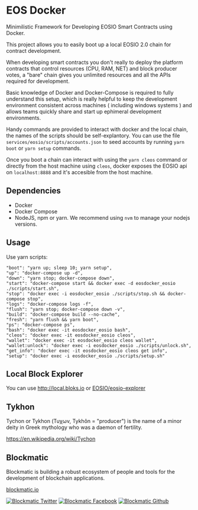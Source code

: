 # EOS Docker

Minimilistic Framework for Developing EOSIO Smart Contracts using Docker.

This project allows you to easily boot up a local EOSIO 2.0 chain for contract development.

When developing smart contracts you don't really to deploy the platform contracts that control resources (CPU, RAM, NET) and block producer votes, a "bare" chain gives you unlimited resources and all the APIs required for development.  

Basic knowledge of Docker and Docker-Compose is required to fully understand this setup, which is really helpful to keep the development environment consistent across machines ( including windows systems ) and allows teams quickly share and start up ephimeral development environments.

Handy commands are provided to interact with docker and the local chain, the names of the scripts should be self-explantory.
You can use the file `services/eosio/scripts/accounts.json` to seed accounts by running `yarn boot` or `yarn setup` commands. 

Once you boot a chain can interact with using the `yarn cleos` command or directly from the host machine using `cleos`, docker exposes the EOSIO api on `localhost:8888` and it's accesible from the host machine.  

## Dependencies

- Docker
- Docker Compose
- NodeJS, npm or yarn. We recommend using `nvm` to manage your nodejs versions. 
## Usage

Use yarn scripts:

```
"boot": "yarn up; sleep 10; yarn setup",
"up": "docker-compose up -d",
"down": "yarn stop; docker-compose down",
"start": "docker-compose start && docker exec -d eosdocker_eosio ./scripts/start.sh",
"stop": "docker exec -i eosdocker_eosio ./scripts/stop.sh && docker-compose stop",
"logs": "docker-compose logs -f",
"flush": "yarn stop; docker-compose down -v",
"build": "docker-compose build --no-cache",
"fresh": "yarn flush && yarn boot",
"ps": "docker-compose ps",
"bash": "docker exec -it eosdocker_eosio bash",
"cleos": "docker exec -it eosdocker_eosio cleos",
"wallet": "docker exec -it eosdocker_eosio cleos wallet",
"wallet:unlock": "docker exec -i eosdocker_eosio ./scripts/unlock.sh",
"get_info": "docker exec -it eosdocker_eosio cleos get info",
"setup": "docker exec -i eosdocker_eosio ./scripts/setup.sh"
```

## Local Block Explorer

You can use http://local.bloks.io or [EOSIO/eosio-explorer](https://github.com/EOSIO/eosio-explorer)

## Tykhon

Tychon or Tykhon (Τυχων, Tykhôn = "producer") is the name of a minor deity in Greek mythology who was a daemon of fertility.

https://en.wikipedia.org/wiki/Tychon


## Blockmatic

Blockmatic is building a robust ecosystem of people and tools for the development of blockchain applications.

[blockmatic.io](https://blockmatic.io)

<!-- Please don't remove this: Grab your social icons from https://github.com/carlsednaoui/gitsocial -->

<!-- display the social media buttons in your README -->

[![Blockmatic Twitter][1.1]][1]
[![Blockmatic Facebook][2.1]][2]
[![Blockmatic Github][3.1]][3]

<!-- links to social media icons -->
<!-- no need to change these -->

<!-- icons with padding -->

[1.1]: http://i.imgur.com/tXSoThF.png (twitter icon with padding)
[2.1]: http://i.imgur.com/P3YfQoD.png (facebook icon with padding)
[3.1]: http://i.imgur.com/0o48UoR.png (github icon with padding)

<!-- icons without padding -->

[1.2]: http://i.imgur.com/wWzX9uB.png (twitter icon without padding)
[2.2]: http://i.imgur.com/fep1WsG.png (facebook icon without padding)
[3.2]: http://i.imgur.com/9I6NRUm.png (github icon without padding)


<!-- links to your social media accounts -->
<!-- update these accordingly -->

[1]: http://www.twitter.com/blockmatic_io
[2]: http://fb.me/blockmatic.io
[3]: http://www.github.com/blockmatic

<!-- Please don't remove this: Grab your social icons from https://github.com/carlsednaoui/gitsocial -->



